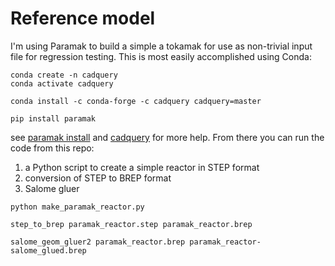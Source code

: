 # Reference model

I'm using Paramak to build a simple a tokamak for use as non-trivial
input file for regression testing. This is most easily accomplished
using Conda:

```
conda create -n cadquery
conda activate cadquery

conda install -c conda-forge -c cadquery cadquery=master

pip install paramak
```

see [paramak install][] and [cadquery][] for more help. From there you
can run the code from this repo:

1. a Python script to create a simple reactor in STEP format
2. conversion of STEP to BREP format
3. Salome gluer

```
python make_paramak_reactor.py

step_to_brep paramak_reactor.step paramak_reactor.brep

salome_geom_gluer2 paramak_reactor.brep paramak_reactor-salome_glued.brep
```

[cadquery]: https://github.com/CadQuery/cadquery
[paramak install]: https://paramak.readthedocs.io/en/main/install.html
